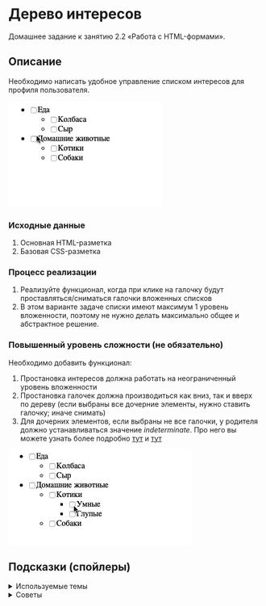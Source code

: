 # Дерево интересов

Домашнее задание к занятию 2.2 «Работа с HTML-формами».

## Описание 

Необходимо написать удобное управление списком интересов для профиля пользователя.

![Demo](./demo.gif)

### Исходные данные

1. Основная HTML-разметка
2. Базовая CSS-разметка

### Процесс реализации

1. Реализуйте функционал, когда при клике на галочку будут проставляться/сниматься
галочки вложенных списков
2. В этом варианте задаче списки имеют максимум 1 уровень вложенности, поэтому
не нужно делать максимально общее и абстрактное решение.

### Повышенный уровень сложности (не обязательно)

Необходимо добавить функционал:

1. Простановка интересов должна работать на неограниченный уровень вложенности
2. Простановка галочек должна производиться как вниз, так и вверх по дереву
(если выбраны все дочерние элементы, нужно ставить галочку; иначе снимать)
3. Для дочерних элементов, если выбраны не все галочки, у родителя должно
устанавливаться значение *indeterminate*. Про него вы можете узнать более подробно
[тут](https://css-tricks.com/indeterminate-checkboxes/) и 
[тут](https://ruseller.com/lessons.php?rub=28&id=1214)

![Demo](./extended-demo.gif)

## Подсказки (спойлеры)

<details>
<summary>Используемые темы</summary>

1. Свойства *checked* и *indeterminate* 
2. Методы *closest*, *querySelector* и *querySelectorAll*
3. [Рекурсия (для повышенной сложности)](https://learn.javascript.ru/recursion)

</details>

<details>
<summary>Советы</summary>

В задаче на повышенный уровень сложности довольно легко из-за рекурсии 
переполнить стек вызовов. Внимательно следите за тем, чтобы проверки на наличие
галочек вверх по дереву не шли обратно вниз.

</details>